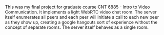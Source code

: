 This was my final project for graduate course CNT 6885 - Intro to Video Communication.
It implements a light WebRTC video chat room.  The server itself enumerates all peers and each peer will initiate
a call to each new peer as they show up, creating a google hangouts sort of experience without the concept of
separate rooms.  The server itself behaves as a single room.
